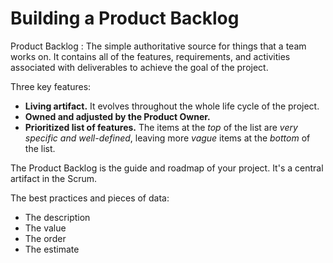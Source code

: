# Building a Product Backlog

Product Backlog
: The simple authoritative source for things that a team works on. It contains all of the features, requirements, and activities associated with deliverables to achieve the goal of the project.

Three key features:

- **Living artifact.**  It evolves throughout the whole life cycle of the project.
- **Owned and adjusted by the Product Owner.**
- **Prioritized list of features.** The items at the *top* of the list are *very specific and well-defined*, leaving more *vague* items at the *bottom* of the list.

The Product Backlog is the guide and roadmap of your project. It's a central artifact in the Scrum.

The best practices and pieces of data:

- The description
- The value
- The order
- The estimate

